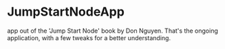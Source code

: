 JumpStartNodeApp
================

app out of the 'Jump Start Node' book by Don Nguyen. That's the ongoing application, with a few tweaks for a better understanding.
